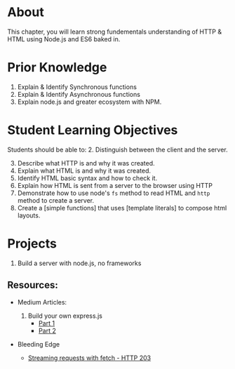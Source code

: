 # About
This chapter, you will learn strong fundementals understanding of HTTP & HTML using Node.js and ES6 baked in.

# Prior Knowledge
<!-- These are to Aid quality node applications -->
1. Explain & Identify Synchronous functions
2. Explain & Identify Asynchronous functions
3. Explain node.js and greater ecosystem with NPM. 



# Student Learning Objectives
Students should be able to:
2. Distinguish between the client and the server.

3. Describe what HTTP is and why it was created.
4. Explain what HTML is and why it was created. 
5. Identify HTML basic syntax and how to check it.
6. Explain how HTML is sent from a server to the browser using HTTP
7. Demonstrate how to use node's `fs` method to read HTML and `http` method to create a server.
8.  Create a [simple functions] that uses [template literals] to compose html layouts.
<!-- 7. Compare and contrast 
8. Write  -->

# Projects
1. Build a server with node.js, no frameworks



## Resources:

* Medium Articles:
   1. Build your own express.js
      - [Part 1](https://devtools.tech/build-your-own-express-js-part-one/)
      - [Part 2](https://devtools.tech/build-your-own-express-js-part-two/?ref=code-devtools-tec)

* Bleeding Edge 
  - [Streaming requests with fetch - HTTP 203](https://www.youtube.com/watch?v=G9PpImUEeUA)



